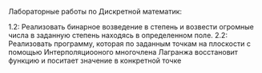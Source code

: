 Лабораторные  работы по Дискретной математик:

1.2: Реализовать бинарное возведение в степень и возвести огромные числа  в  заданную степень находясь в определенном поле.
2.2: Реализовать программу, которая по заданным точкам на плоскости с помощью Интерполяциооного многочлена  Лагранжа восстановит функцию и  поситает значение в конкретной точке
